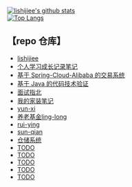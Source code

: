 
[![lishijiee's github stats](https://github-readme-stats.vercel.app/api?username=lishijiee&theme=tokyonight)](https://github.com/lishijiee/github-readme-stats)  
[![Top Langs](https://github-readme-stats.vercel.app/api/top-langs/?username=lishijiee&layout=compact)](https://github.com/lishijiee/github-readme-stats)


## 【repo 仓库】  
- [lishijiee](https://github.com/lishijiee/lishijiee)
- [个人学习成长记录笔记](https://github.com/lishijiee/eee)  
- [基于 Spring-Cloud-Alibaba 的交易系统](https://github.com/lishijiee/ling-long)  
- [基于 Java 的代码技术验证](https://github.com/lishijiee/Java-demo)  
- [面试指北](https://github.com/lishijiee/Java-North)  
- [我的家装笔记](https://github.com/lishijiee/Home-Decorate)  
- [yun-xi](https://github.com/lishijiee/yun-xi)  
- [养老基金ling-long](https://github.com/lishijiee/ling-long)
- [rui-ying](https://github.com/lishijiee/rui-ying)
- [sun-qian](https://github.com/lishijiee/sun-qian)
- [仓储系统](https://github.com/lishijiee/cangchu)
- [TODO](https://github.com/lishijiee/eee)
- [TODO](https://github.com/lishijiee/eee)
- [TODO](https://github.com/lishijiee/eee)
- [TODO](https://github.com/lishijiee/eee)
- [TODO](https://github.com/lishijiee/eee)

